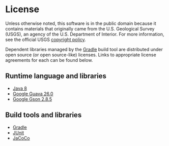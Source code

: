 # License

Unless otherwise noted, this software is in the public domain because it contains materials
that originally came from the U.S. Geological Survey (USGS), an agency of the U.S. Department
of Interior. For more information, see the official USGS
[copyright policy](http://www.usgs.gov/visual-id/credit_usgs.html#copyright).

Dependent libraries managed by the [Gradle](https://gradle.org) build tool are distributed
 under open source (or open source-like) licenses. Links to appropriate license agreements
 for each can be found below.

## Runtime language and libraries

- [Java 8](http://www.oracle.com/technetwork/java/javase/terms/license)
- [Google Guava 26.0](https://github.com/google/guava/blob/master/COPYING)
- [Google Gson 2.8.5](https://github.com/google/gson/blob/master/LICENSE)

## Build tools and libraries

- [Gradle](https://github.com/gradle/gradle/blob/master/LICENSE)
- [JUnit](http://junit.org/junit4/license.html)
- [JaCoCo](http://www.jacoco.org/jacoco/trunk/doc/license.html)
